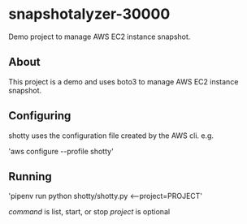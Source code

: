 # snapshotalyzer-30000
Demo project to manage AWS EC2 instance snapshot.

## About

This project is a demo and uses boto3 to manage AWS EC2 instance snapshot.

## Configuring

shotty uses the configuration file created by the AWS cli. e.g.

'aws configure --profile shotty'

## Running

'pipenv run python shotty/shotty.py <command> <--project=PROJECT'

*command* is list, start, or stop
*project* is optional
